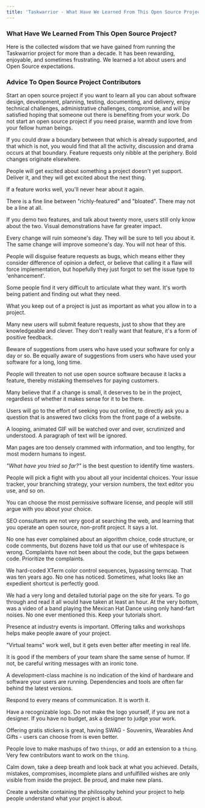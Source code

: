 ```yaml
---
title: 'Taskwarrior - What Have We Learned From This Open Source Project?'
---
```


### What Have We Learned From This Open Source Project?

Here is the collected wisdom that we have gained from running the Taskwarrior project for more than a decade.
It has been rewarding, enjoyable, and sometimes frustrating.
We learned a lot about users and Open Source expectations.

### Advice To Open Source Project Contributors

Start an open source project if you want to learn all you can about software design, development, planning, testing, documenting, and delivery, enjoy technical challenges, administrative challenges, compromise, and will be satisfied hoping that someone out there is benefiting from your work. 
Do not start an open source project if you need praise, warmth and love from your fellow human beings.

If you could draw a boundary between that which is already supported, and that which is not, you would find that all the activity, discussion and drama occurs at that boundary.
Feature requests only nibble at the periphery.
Bold changes originate elsewhere.

People will get excited about something a project doesn\'t yet support.
Deliver it, and they will get excited about the next thing.

If a feature works well, you'll never hear about it again.

There is a fine line between \"richly-featured\" and \"bloated\".
There may not be a line at all.

If you demo two features, and talk about twenty more, users still only know about the two.
Visual demonstrations have far greater impact.

Every change will ruin someone's day.
They will be sure to tell you about it.
The same change will improve someone\'s day.
You will not hear of this.

People will disguise feature requests as bugs, which means either they consider difference of opinion a defect, or believe that calling it a flaw will force implementation, but hopefully they just forgot to set the issue type to \'enhancement\'.

Some people find it very difficult to articulate what they want.
It\'s worth being patient and finding out what they need.

What you keep out of a project is just as important as what you allow in to a project.

Many new users will submit feature requests, just to show that they are knowledgeable and clever.
They don\'t really want that feature, it\'s a form of positive feedback.

Beware of suggestions from users who have used your software for only a day or so.
Be equally aware of suggestions from users who have used your software for a long, long time.

People will threaten to not use open source software because it lacks a feature, thereby mistaking themselves for paying customers.

Many believe that if a change is small, it deserves to be in the project, regardless of whether it makes sense for it to be there.

Users will go to the effort of seeking you out online, to directly ask you a question that is answered two clicks from the front page of a website.

A looping, animated GIF will be watched over and over, scrutinized and understood.
A paragraph of text will be ignored.

Man pages are too densely crammed with information, and too lengthy, for most modern humans to ingest.

*\"What have you tried so far?\"* is the best question to identify time wasters.

People will pick a fight with you about all your incidental choices.
Your issue tracker, your branching strategy, your version numbers, the text editor you use, and so on.

You can choose the most permissive software license, and people will still argue with you about your choice.

SEO consultants are not very good at searching the web, and learning that you operate an open source, non-profit project.
It says a lot.

No one has ever complained about an algorithm choice, code structure, or code comments, but dozens have told us that our use of whitespace is wrong.
Complaints have not been about the code, but the gaps between code.
Prioritize the complaints.

We hard-coded XTerm color control sequences, bypassing termcap.
That was ten years ago.
No one has noticed.
Sometimes, what looks like an expedient shortcut is perfectly good.

We had a very long and detailed tutorial page on the site for years.
To go through and read it all would have taken at least an hour.
At the very bottom, was a video of a band playing the Mexican Hat Dance using only hand-fart noises.
No one ever mentioned this.
Keep your tutorials short.

Presence at industry events is important.
Offering talks and workshops helps make people aware of your project.

\"Virtual teams\" work well, but it gets even better after meeting in real life.

It is good if the members of your team share the same sense of humor.
If not, be careful writing messages with an ironic tone.

A development-class machine is no indication of the kind of hardware and software your users are running.
Dependencies and tools are often far behind the latest versions.

Respond to every means of communication.
It is worth it.

Have a recognizable logo.
Do not make the logo yourself, if you are not a designer.
If you have no budget, ask a designer to judge your work.

Offering gratis stickers is great, having SWAG \- Souvenirs, Wearables And Gifts \- users can choose from is even better.

People love to make mashups of two `things`, or add an extension to a `thing`.
Very few contributors want to work on the `thing`.

Calm down, take a deep breath and look back at what you achieved.
Details, mistakes, compromises, incomplete plans and unfulfilled wishes are only visible from inside the project.
Be proud, and make new plans.

Create a website containing the philosophy behind your project to help people understand what your project is about.
